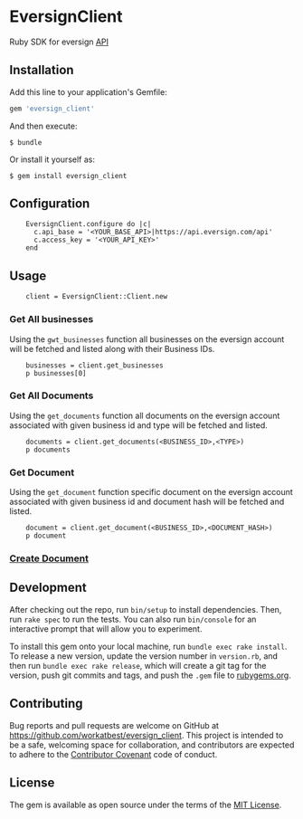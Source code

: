 # EversignClient

Ruby SDK for eversign [API](https://eversign.com/api/documentation)

## Installation

Add this line to your application's Gemfile:

```ruby
gem 'eversign_client'
```

And then execute:

    $ bundle

Or install it yourself as:

    $ gem install eversign_client

## Configuration

		EversignClient.configure do |c|
		  c.api_base = '<YOUR_BASE_API>|https://api.eversign.com/api'
		  c.access_key = '<YOUR_API_KEY>'
		end

## Usage

		client = EversignClient::Client.new

### Get All businesses
Using the `gwt_businesses` function all businesses on the eversign account will be fetched and listed along with their Business IDs.


		businesses = client.get_businesses
		p businesses[0]


### Get All Documents
Using the `get_documents` function all documents on the eversign account associated with given business id and type will be fetched and listed.

		documents = client.get_documents(<BUSINESS_ID>,<TYPE>)
		p documents

### Get Document
Using the `get_document` function specific document on the eversign account associated with given business id and document hash will be fetched and listed.

		document = client.get_document(<BUSINESS_ID>,<DOCUMENT_HASH>)
		p document

### [Create Document](/examples/create_document.rb)


## Development

After checking out the repo, run `bin/setup` to install dependencies. Then, run `rake spec` to run the tests. You can also run `bin/console` for an interactive prompt that will allow you to experiment.

To install this gem onto your local machine, run `bundle exec rake install`. To release a new version, update the version number in `version.rb`, and then run `bundle exec rake release`, which will create a git tag for the version, push git commits and tags, and push the `.gem` file to [rubygems.org](https://rubygems.org).

## Contributing

Bug reports and pull requests are welcome on GitHub at https://github.com/workatbest/eversign_client. This project is intended to be a safe, welcoming space for collaboration, and contributors are expected to adhere to the [Contributor Covenant](http://contributor-covenant.org) code of conduct.


## License

The gem is available as open source under the terms of the [MIT License](http://opensource.org/licenses/MIT).

